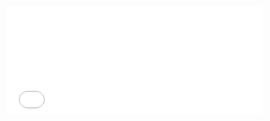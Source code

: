 <style>.embed-container {position: relative; padding-bottom: 42%; height: 0; max-width: 100%;} .embed-container iframe, .embed-container object, .embed-container iframe{position: absolute; top: 0; left: 0; width: 100%; height: 100%;} small{position: absolute; z-index: 40; bottom: 0; margin-bottom: -15px;}</style><div class="embed-container"><iframe width="1200" height="500" frameborder="0" scrolling="no" marginheight="0" marginwidth="0" title="COVID19_DeathRate_vs_UninsuredRateInAdults" src="//www.arcgis.com/apps/Embed/index.html?webmap=caf0f084253b412eba601d4a1f66ee4a&extent=-126.7006,16.1281,-68.6928,55.1274&zoom=true&previewImage=false&scale=true&disable_scroll=true&theme=light"></iframe></div>
